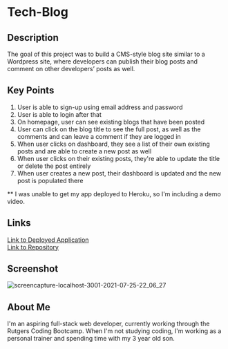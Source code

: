 # Tech-Blog

## Description
The goal of this project was to build a CMS-style blog site similar to a Wordpress site, where developers can publish their blog posts and comment on other developers’ posts as well.

## Key Points
1. User is able to sign-up using email address and password
2. User is able to login after that
3. On homepage, user can see existing blogs that have been posted
4. User can click on the blog title to see the full post, as well as the comments and can leave a comment if they are logged in
5. When user clicks on dashboard, they see a list of their own existing posts and are able to create a new post as well
6. When user clicks on their existing posts, they're able to update the title or delete the post entirely
7. When user creates a new post, their dashboard is updated and the new post is populated there

** I was unable to get my app deployed to Heroku, so I'm including a demo video.

## Links
[Link to Deployed Application](https://radiant-gorge-54572.herokuapp.com/) </br>
[Link to Repository](https://github.com/JohnLanni619/tech-blog)

## Screenshot
![screencapture-localhost-3001-2021-07-25-22_06_27](https://user-images.githubusercontent.com/82123623/126923588-0a04fb79-e21a-4aca-a0bb-2c03ae871fc6.png)

## About Me
I'm an aspiring full-stack web developer, currently working through the Rutgers Coding Bootcamp. When I'm not studying coding, I'm working as a personal trainer and spending time with my 3 year old son.

